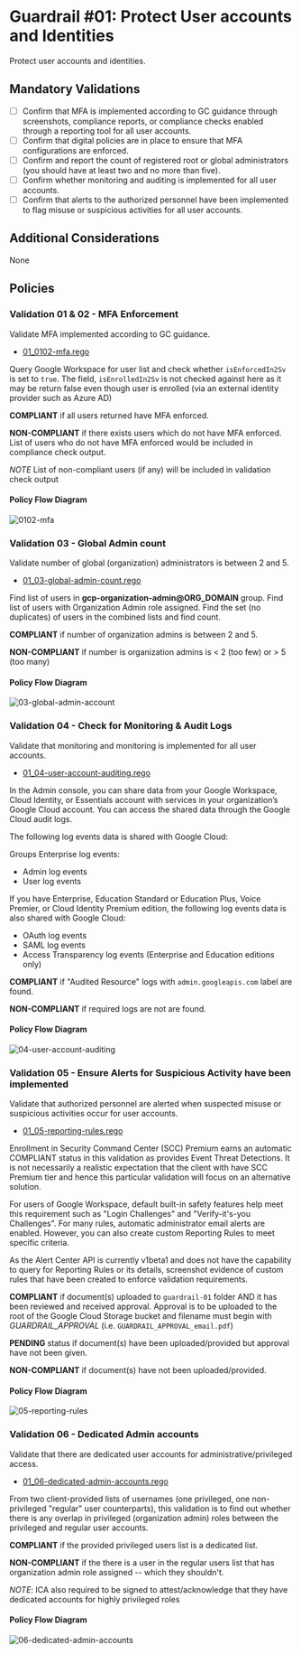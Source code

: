 # Guardrail #01: Protect User accounts and Identities

Protect user accounts and identities.

## Mandatory Validations

- [ ] Confirm that MFA is implemented according to GC guidance through screenshots, compliance reports, or compliance checks enabled through a reporting tool for all user accounts.
- [ ] Confirm that digital policies are in place to ensure that MFA configurations are enforced.
- [ ] Confirm and report the count of registered root or global administrators (you should have at least two and no more than five).
- [ ] Confirm whether monitoring and auditing is implemented for all user accounts.
- [ ] Confirm that alerts to the authorized personnel have been implemented to flag misuse or suspicious activities for all user accounts.

## Additional Considerations

None

## Policies

### Validation 01 & 02 - MFA Enforcement

Validate MFA implemented according to GC guidance.

- [01_0102-mfa.rego](https://github.com/ssc-spc-ccoe-cei/gcp-cac-policies/01-protect-accounts/01_0102-mfa.rego)

Query Google Workspace for user list and check whether `isEnforcedIn2Sv` is set to `true`.  The field, `isEnrolledIn2Sv` is not checked against here as it may be return false even though user is enrolled (via an external identity provider such as Azure AD)

**COMPLIANT** if all users returned have MFA enforced.

**NON-COMPLIANT** if there exists users which do not have MFA enforced.  List of users who do not have MFA enforced would be included in compliance check output.

*NOTE* List of non-compliant users (if any) will be included in validation check output

#### Policy Flow Diagram

![0102-mfa](./policy_diagrams/GR01_0102.png "0102-mfa")

### Validation 03 - Global Admin count

Validate number of global (organization) administrators is between 2 and 5.

- [01_03-global-admin-count.rego](https://github.com/ssc-spc-ccoe-cei/gcp-cac-policies/01-protect-accounts/01_03-global-admin-count.rego)

Find list of users in **gcp-organization-admin@ORG_DOMAIN** group.  Find list of users with Organization Admin role assigned.  Find the set (no duplicates) of users in the combined lists and find count.

**COMPLIANT** if number of organization admins is between 2 and 5.

**NON-COMPLIANT** if number is organization admins is < 2 (too few) or > 5 (too many)

#### Policy Flow Diagram

![03-global-admin-account](./policy_diagrams/GR01_03.png "03-global-admin-count")

### Validation 04 - Check for Monitoring & Audit Logs

Validate that monitoring and monitoring is implemented for all user accounts.

- [01_04-user-account-auditing.rego](https://github.com/ssc-spc-ccoe-cei/gcp-cac-policies/01-protect-accounts/01_04-user-account-auditing.rego)

In the Admin console, you can share data from your Google Workspace, Cloud Identity, or Essentials account with services in your organization’s Google Cloud account. You can access the shared data through the Google Cloud audit logs.

The following log events data is shared with Google Cloud:

Groups Enterprise log events:

- Admin log events
- User log events

If you have Enterprise, Education Standard or Education Plus, Voice Premier, or Cloud Identity Premium edition, the following log events data is also shared with Google Cloud:

- OAuth log events
- SAML log events
- Access Transparency log events (Enterprise and Education editions only)

**COMPLIANT** if "Audited Resource" logs with `admin.googleapis.com` label are found.

**NON-COMPLIANT** if required logs are not are found.

#### Policy Flow Diagram

![04-user-account-auditing](./policy_diagrams/GR01_04.png "04-user-account-auditing")

### Validation 05 - Ensure Alerts for Suspicious Activity have been implemented

Validate that authorized personnel are alerted when suspected misuse or suspicious activities occur for user accounts.

- [01_05-reporting-rules.rego](https://github.com/ssc-spc-ccoe-cei/gcp-cac-policies/01-protect-accounts/01_05-reporting-rules.rego)

Enrollment in Security Command Center (SCC) Premium earns an automatic COMPLIANT status in this validation as provides Event Threat Detections.  It is not necessarily a realistic expectation that the client with have SCC Premium tier and hence this particular validation will focus on an alternative solution.

For users of Google Workspace, default built-in safety features help meet this requirement such as "Login Challenges" and "Verify-it's-you Challenges".  For many rules, automatic administrator email alerts are enabled.  However, you can also create custom Reporting Rules to meet specific criteria.

As the Alert Center API is currently v1beta1 and does not have the capability to query for Reporting Rules or its details, screenshot evidence of custom rules that have been created to enforce validation requirements.

**COMPLIANT** if document(s) uploaded to `guardrail-01` folder AND it has been reviewed and received approval. Approval is to be uploaded to the root of the Google Cloud Storage bucket and filename must begin with *GUARDRAIL_APPROVAL* (i.e. `GUARDRAIL_APPROVAL_email.pdf`)

**PENDING** status if document(s) have been uploaded/provided but approval have not been given.

**NON-COMPLIANT** if document(s) have not been uploaded/provided.

#### Policy Flow Diagram

![05-reporting-rules](./policy_diagrams/GR01_05.png "05-reporting-rules")

### Validation 06 - Dedicated Admin accounts

Validate that there are dedicated user accounts for administrative/privileged access.

- [01_06-dedicated-admin-accounts.rego](https://github.com/ssc-spc-ccoe-cei/gcp-cac-policies/01-protect-accounts/01_06-dedicated-admin-accounts.rego)

From two client-provided lists of usernames (one privileged, one non-privileged "regular" user counterparts), this validation is to find out whether there is any overlap in privileged (organization admin) roles between the privileged and regular user accounts.

**COMPLIANT** if the provided privileged users list is a dedicated list.

**NON-COMPLIANT** if the there is a user in the regular users list that has organization admin role assigned -- which they shouldn't.

*NOTE*: ICA also required to be signed to attest/acknowledge that they have dedicated accounts for highly privileged roles

#### Policy Flow Diagram

![06-dedicated-admin-accounts](./policy_diagrams/GR01_06.png "06-dedicated-admin-accounts")

